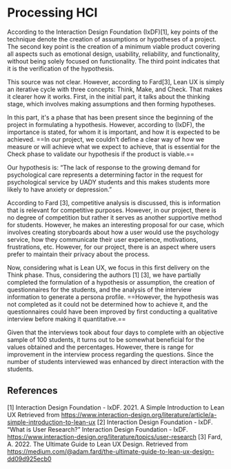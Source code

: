 # Processing HCI

According to the Interaction Design Foundation (IxDF)[1], key points of the technique denote the creation of assumptions or hypotheses of a project. The second key point is the creation of a minimum viable product covering all aspects such as emotional design, usability, reliability, and functionality, without being solely focused on functionality. The third point indicates that it is the verification of the hypothesis.

This source was not clear. However, according to Fard[3], Lean UX is simply an iterative cycle with three concepts: Think, Make, and Check. That makes it clearer how it works. First, in the initial part, it talks about the thinking stage, which involves making assumptions and then forming hypotheses.

In this part, it's a phase that has been present since the beginning of the project in formulating a hypothesis. However, according to (IxDF), the importance is stated, for whom it is important, and how it is expected to be achieved. ==In our project, we couldn't define a clear way of how we measure or will achieve what we expect to achieve, that is essential for the Check phase to validate our hypothesis if the product is viable.==

Our hypothesis is: “The lack of response to the growing demand for psychological care represents a determining factor in the request for psychological service by UADY students and this makes students more likely to have anxiety or depression.”

According to Fard [3], competitive analysis is discussed, this is information that is relevant for competitive purposes. However, in our project, there is no degree of competition but rather it serves as another supportive method for students. However, he makes an interesting proposal for our case, which involves creating storyboards about how a user would use the psychology service, how they communicate their user experience, motivations, frustrations, etc. However, for our project, there is an aspect where users prefer to maintain their privacy about the process.

Now, considering what is Lean UX, we focus in this first delivery on the Think phase. Thus, considering the authors [1] [3], we have partially completed the formulation of a hypothesis or assumption, the creation of questionnaires for the students, and the analysis of the interview information to generate a persona profile. ==However, the hypothesis was not completed as it could not be determined how to achieve it, and the questionnaires could have been improved by first conducting a qualitative interview before making it quantitative.==

Given that the interviews took about four days to complete with an objective sample of 100 students, it turns out to be somewhat beneficial for the values obtained and the percentages. However, there is range for improvement in the interview process regarding the questions. Since the number of students interviewed was enhanced by direct interaction with the students.


## References

[1] Interaction Design Foundation - IxDF. 2021. A Simple Introduction to Lean UX Retrieved from https://www.interaction-design.org/literature/article/a-simple-introduction-to-lean-ux
[2] Interaction Design Foundation - IxDF. “What is User Research?” Interaction Design Foundation - IxDF. https://www.interaction-design.org/literature/topics/user-research
[3] Fard, A. 2022. The Ultimate Guide to Lean UX Design. Retrieved from https://medium.com/@adam.fard/the-ultimate-guide-to-lean-ux-design-dd09d925ecb0
